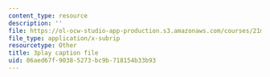 ```yaml
---
content_type: resource
description: ''
file: https://ol-ocw-studio-app-production.s3.amazonaws.com/courses/21m-355-musical-improvisation-spring-2013/06aed67f90385273bc9b718154b33b93_qsEYV-yD0H0.vtt
file_type: application/x-subrip
resourcetype: Other
title: 3play caption file
uid: 06aed67f-9038-5273-bc9b-718154b33b93
---
```

